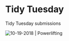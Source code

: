 # Tidy Tuesday

Tidy Tuesday submissions

![10-19-2018 | Powerlifting](https://connorrothschild.github.io/r/tt-powerlifting/)

